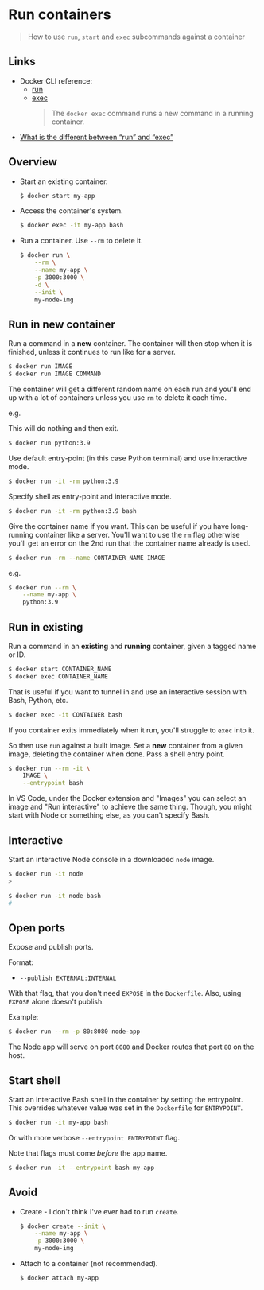 # Run containers
> How to use `run`, `start` and `exec` subcommands against a container


## Links

- Docker CLI reference:
	- [run](https://docs.docker.com/engine/reference/run/)
	- [exec](https://docs.docker.com/engine/reference/commandline/exec/)
		> The `docker exec` command runs a new command in a running container.
- [What is the different between “run” and “exec”](https://chankongching.wordpress.com/2017/03/17/docker-what-is-the-different-between-run-and-exec/)


## Overview


- Start an existing container.
    ```sh
    $ docker start my-app
    ```
- Access the container's system.
    ```sh
    $ docker exec -it my-app bash
    ```
- Run a container. Use `--rm` to delete it.
    ```sh
    $ docker run \
        --rm \
        --name my-app \
        -p 3000:3000 \
        -d \
        --init \
        my-node-img
    ```


## Run in new container

Run a command in a **new** container. The container will then stop when it is finished, unless it continues to run like for a server.

```sh
$ docker run IMAGE
$ docker run IMAGE COMMAND
```

The container will get a different random name on each run and you'll end up with a lot of containers unless you use `rm` to delete it each time.

e.g.

This will do nothing and then exit.

```sh
$ docker run python:3.9
```

Use default entry-point (in this case Python terminal) and use interactive mode.

```sh
$ docker run -it -rm python:3.9
```

Specify shell as entry-point and interactive mode. 

```sh
$ docker run -it -rm python:3.9 bash
```

Give the container name if you want. This can be useful if you have long-running container like a server. You'll want to use the `rm` flag otherwise you'll get an error on the 2nd run that the container name already is used.

```sh
$ docker run -rm --name CONTAINER_NAME IMAGE
```

e.g.

```sh
$ docker run --rm \
    --name my-app \
    python:3.9
```


## Run in existing

Run a command in an **existing** and **running** container, given a tagged name or ID.

```sh
$ docker start CONTAINER_NAME
$ docker exec CONTAINER_NAME
```

That is useful if you want to tunnel in and use an interactive session with Bash, Python, etc.

```sh
$ docker exec -it CONTAINER bash
```

If you container exits immediately when it run, you'll struggle to `exec` into it.

So then use `run` against a built image. Set a **new** container from a given image, deleting the container when done. Pass a shell entry point.

```sh
$ docker run --rm -it \
    IMAGE \
    --entrypoint bash
```

In VS Code, under the Docker extension and "Images" you can select an image and "Run interactive" to achieve the same thing. Though, you might start with Node or something else, as you can't specify Bash.


## Interactive

Start an interactive Node console in a downloaded `node` image.

```sh
$ docker run -it node
>
```

```sh
$ docker run -it node bash
#
```


## Open ports

Expose and publish ports.

Format:

- `--publish EXTERNAL:INTERNAL`

With that flag, that you don't need `EXPOSE` in the `Dockerfile`. Also, using `EXPOSE` alone doesn't publish.

Example:

```sh
$ docker run --rm -p 80:8080 node-app
```

The Node app will serve on port `8080` and Docker routes that port `80` on the host.


## Start shell

Start an interactive Bash shell in the container by setting the entrypoint. This overrides whatever value was set in the `Dockerfile` for `ENTRYPOINT`.

```sh
$ docker run -it my-app bash
```

Or with more verbose `--entrypoint ENTRYPOINT` flag.

Note that flags must come _before_ the app name.

```sh
$ docker run -it --entrypoint bash my-app 
```


## Avoid

- Create - I don't think I've ever had to run `create`.
    ```sh
    $ docker create --init \
        --name my-app \
        -p 3000:3000 \
        my-node-img
    ```
- Attach to a container (not recommended).
    ```sh
    $ docker attach my-app
    ```
